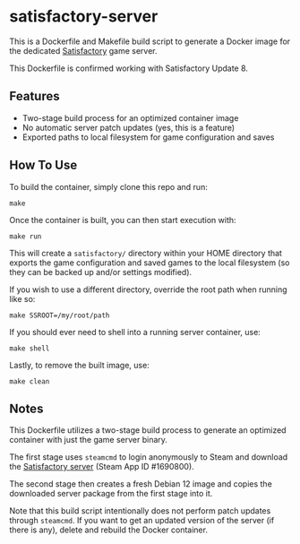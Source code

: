 # satisfactory-server

This is a Dockerfile and Makefile build script to generate a Docker image for the dedicated [Satisfactory](https://store.steampowered.com/app/526870/Satisfactory/) game server.

This Dockerfile is confirmed working with Satisfactory Update 8.

## Features

* Two-stage build process for an optimized container image
* No automatic server patch updates (yes, this is a feature)
* Exported paths to local filesystem for game configuration and saves

## How To Use

To build the container, simply clone this repo and run:

```
make 
```

Once the container is built, you can then start execution with:

```
make run
```

This will create a `satisfactory/` directory within your HOME directory that exports the game configuration and saved games to the local filesystem (so they can be backed up and/or settings modified).

If you wish to use a different directory, override the root path when running like so:

```
make SSROOT=/my/root/path
```

If you should ever need to shell into a running server container, use:

```
make shell
```

Lastly, to remove the built image, use:

```
make clean
```

## Notes

This Dockerfile utilizes a two-stage build process to generate an optimized container with just the game server binary.

The first stage uses `steamcmd` to login anonymously to Steam and download the [Satisfactory server](https://steamdb.info/app/1690800/info/) (Steam App ID #1690800).

The second stage then creates a fresh Debian 12 image and copies the downloaded server package from the first stage into it.

Note that this build script intentionally does not perform patch updates through `steamcmd`.  If you want to get an updated version of the server (if there is any), delete and rebuild the Docker container.

